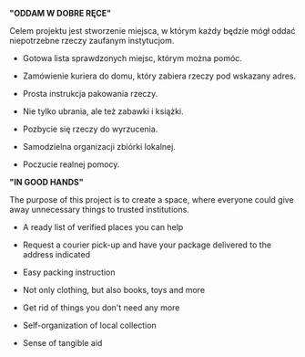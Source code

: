 
**"ODDAM W DOBRE RĘCE"**

Celem projektu jest stworzenie miejsca, w którym każdy będzie mógł oddać niepotrzebne rzeczy zaufanym instytucjom.

- Gotowa lista sprawdzonych miejsc, którym można pomóc.

- Zamówienie kuriera do domu, który zabiera rzeczy pod wskazany adres.

- Prosta instrukcja pakowania rzeczy.

- Nie tylko ubrania, ale też zabawki i książki.

- Pozbycie się rzeczy do wyrzucenia.

- Samodzielna organizacji zbiórki lokalnej.

- Poczucie realnej pomocy.



**"IN GOOD HANDS"**

The purpose of this project is to create a space, where everyone could give away unnecessary things to trusted institutions.

- A ready list of verified places you can help

- Request a courier pick-up and have your package delivered to the address indicated

- Easy packing instruction

- Not only clothing, but also books, toys and more

- Get rid of things you don't need any more

- Self-organization of local collection

- Sense of tangible aid

